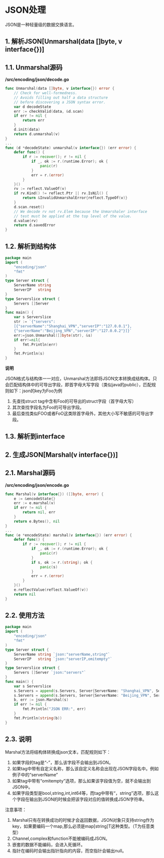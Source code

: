 # JSON处理

JSON是一种轻量级的数据交换语言。

## 1. 解析JSON[Unmarshal(data []byte, v interface{})]

## 1.1. Unmarshal源码

**/src/encoding/json/decode.go**

```go
func Unmarshal(data []byte, v interface{}) error {
    // Check for well-formedness.
    // Avoids filling out half a data structure
    // before discovering a JSON syntax error.
    var d decodeState
    err := checkValid(data, &d.scan)
    if err != nil {
        return err
    }
    d.init(data)
    return d.unmarshal(v)
}
...
func (d *decodeState) unmarshal(v interface{}) (err error) {
    defer func() {
        if r := recover(); r != nil {
            if _, ok := r.(runtime.Error); ok {
                panic(r)
            }
            err = r.(error)
        }
    }()
    rv := reflect.ValueOf(v)
    if rv.Kind() != reflect.Ptr || rv.IsNil() {
        return &InvalidUnmarshalError{reflect.TypeOf(v)}
    }
    d.scan.reset()
    // We decode rv not rv.Elem because the Unmarshaler interface
    // test must be applied at the top level of the value.
    d.value(rv)
    return d.savedError
}
```

## 1.2. 解析到结构体

```go
package main
import (
    "encoding/json"
    "fmt"
)
type Server struct {
    ServerName string
    ServerIP   string
}
type Serverslice struct {
    Servers []Server
}
func main() {
    var s Serverslice
    str := `{"servers":
    [{"serverName":"Shanghai_VPN","serverIP":"127.0.0.1"},
    {"serverName":"Beijing_VPN","serverIP":"127.0.0.2"}]}`
    err:=json.Unmarshal([]byte(str), &s)
    if err!=nil{
        fmt.Println(err)
    }
    fmt.Println(s)
}
```

**说明**

JSON格式与结构体一一对应，Unmarshal方法即将JSON文本转换成结构体。只会匹配结构体中的可导出字段，即首字母大写字段（类似java的public），匹配规则如下：json的key为Foo为例

1. 先查找struct tag中含有Foo的可导出的struct字段（首字母大写）
2. 其次查找字段名为Foo的可导出字段。
3. 最后查找类似FOO或者FoO这类除首字母外，其他大小写不敏感的可导出字段。

## 1.3. 解析到interface

 

## 2. 生成JSON[Marshal(v interface{})]

## 2.1. Marshal源码

**/src/encoding/json/encode.go**

```go
func Marshal(v interface{}) ([]byte, error) {
    e := &encodeState{}
    err := e.marshal(v)
    if err != nil {
        return nil, err
    }
    return e.Bytes(), nil
}
...
func (e *encodeState) marshal(v interface{}) (err error) {
    defer func() {
        if r := recover(); r != nil {
            if _, ok := r.(runtime.Error); ok {
                panic(r)
            }
            if s, ok := r.(string); ok {
                panic(s)
            }
            err = r.(error)
        }
    }()
    e.reflectValue(reflect.ValueOf(v))
    return nil
}
```

## 2.2. 使用方法

```go
package main
import (
    "encoding/json"
    "fmt"
)
type Server struct {
    ServerName string `json:"serverName,string"`
    ServerIP   string `json:"serverIP,omitempty"`
}
type Serverslice struct {
    Servers []Server `json:"servers"`
}
func main() {
    var s Serverslice
    s.Servers = append(s.Servers, Server{ServerName: "Shanghai_VPN", ServerIP: "127.0.0.1"})
    s.Servers = append(s.Servers, Server{ServerName: "Beijing_VPN", ServerIP: "127.0.02"})
    b, err := json.Marshal(s)
    if err != nil {
        fmt.Println("JSON ERR:", err)
    }
    fmt.Println(string(b))
}
```

## 2.3. 说明

Marshal方法将结构体转换成json文本，匹配规则如下：

1. 如果字段的tag是“-”，那么该字段不会输出到JSON。
2. 如果tag中带有自定义名称，那么该自定义名称会出现在JSON字段名中。例如例子中的“serverName”
3. 如果tag中带有“omitempty”选项，那么如果该字段值为空，就不会输出到JSON中。
4. 如果字段类型是bool,string,int,int64等，而tag中带有“，string”选项，那么这个字段在输出到JSON的时候会把该字段对应的值转换成JSON字符串。

注意事项：

1. Marshal只有在转换成功的时候才会返回数据，JSON对象只支持string作为key，如果要编码一个map,那么必须是map[string]T这种类型。（T为任意类型）
2. Channel,complex和function不能被编码成JSON。
3. 嵌套的数据不能编码，会进入死循环。
4. 指针在编码时会输出指针指向的内容，而空指针会输出null。
